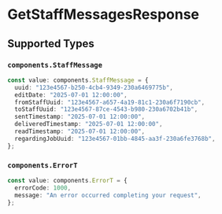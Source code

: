 # GetStaffMessagesResponse


## Supported Types

### `components.StaffMessage`

```typescript
const value: components.StaffMessage = {
  uuid: "123e4567-b250-4cb4-9349-230a6469775b",
  editDate: "2025-07-01 12:00:00",
  fromStaffUuid: "123e4567-a657-4a19-81c1-230a6f7190cb",
  toStaffUuid: "123e4567-87ce-4543-b980-230a6702b41b",
  sentTimestamp: "2025-07-01 12:00:00",
  deliveredTimestamp: "2025-07-01 12:00:00",
  readTimestamp: "2025-07-01 12:00:00",
  regardingJobUuid: "123e4567-01bb-4845-aa3f-230a6fe3768b",
};
```

### `components.ErrorT`

```typescript
const value: components.ErrorT = {
  errorCode: 1000,
  message: "An error occurred completing your request",
};
```

